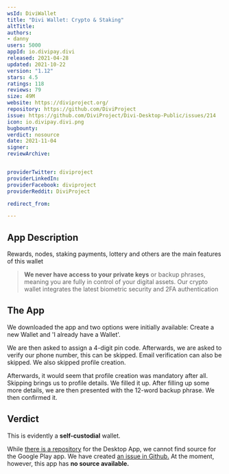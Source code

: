 ```yaml
---
wsId: DiviWallet
title: "Divi Wallet: Crypto & Staking"
altTitle: 
authors:
- danny
users: 5000
appId: io.divipay.divi
released: 2021-04-28
updated: 2021-10-22
version: "1.12"
stars: 4.5
ratings: 118
reviews: 79
size: 49M
website: https://diviproject.org/
repository: https://github.com/DiviProject
issue: https://github.com/DiviProject/Divi-Desktop-Public/issues/214
icon: io.divipay.divi.png
bugbounty: 
verdict: nosource
date: 2021-11-04
signer: 
reviewArchive:


providerTwitter: diviproject
providerLinkedIn: 
providerFacebook: diviproject
providerReddit: DiviProject

redirect_from:

---
```



## App Description

Rewards, nodes, staking payments, lottery and others are the main features of this wallet

> **We never have access to your private keys** or backup phrases, meaning you are fully in control of your digital assets. Our crypto wallet integrates the latest biometric security and 2FA authentication

## The App

We downloaded the app and two options were initially available: Create a new Wallet and 'I already have a Wallet'.

We are then asked to assign a 4-digit pin code. Afterwards, we are asked to verify our phone number, this can be skipped. Email verification can also be skipped. We also skipped profile creation.

Afterwards, it would seem that profile creation was mandatory after all. Skipping brings us to profile details. We filled it up. After filling up some more details, we are then presented with the 12-word backup phrase. We then confirmed it.

## Verdict

This is evidently a **self-custodial** wallet.

While [there is a repository](https://github.com/DiviProject/Divi-Desktop-Public) for the Desktop App, we cannot find source for the Google Play app. We have created [an issue in Github.](https://github.com/DiviProject/Divi-Desktop-Public/issues/214) At the moment, however, this app has **no source available.**
